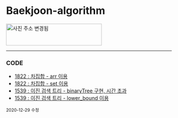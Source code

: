 # Baekjoon-algorithm
<!DOCTYPE html>
<html>
  <head>
<!--     <style>
      .footer{
        text-align:right;
        float:right;
      }
    </style> -->
  </head>
  <body>
    <a href="https://www.acmicpc.net/" target="_blank">
      <img src="https://d2gd6pc034wcta.cloudfront.net/images/logo@2x.png" width="261.99" height="60" alt="사진 주소 변경됨" >
    </a>
    <hr align="left" width="90%">
    <h3>CODE</h3>
    <p>
      <ul style="list-style-type:disc">
      <li>
      <a href="https://github.com/kkj041찾9/Baekjoon-algorithm/blob/master/darr.cpp">
        1822 : 차집합 - arr 이용</a><br></li>
      <li>
      <a href="https://github.com/kkj0419/Baekjoon-algorithm/blob/master/dset.cpp">
        1822 : 차집합 - set 이용</a><br></li>
      <li>
      <a href="https://github.com/kkj0419/Baekjoon-algorithm/blob/master/binaryTree.cpp">
        1539 : 이진 검색 트리 - binaryTree 구현, 시간 초과 </a><br></li>
      <li>
      <a href="https://github.com/kkj0419/Baekjoon-algorithm/blob/master/setlevel.cpp">
        1539 : 이진 검색 트리 - lower_bound 이용</a><br></li>
    </ul>
    </p>
  <p>
  <footer class="footer"><small>2020-12-29 수정</small><footer>
  </p>
  </body>
  </html>
